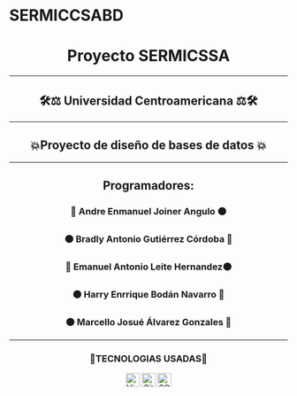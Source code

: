 # SERMICCSABD
<h1 align = "center" font-color= "Blue"> Proyecto SERMICSSA </h1>
  <hr style="border-color:red">
  <h2 align = "center">🛠️⚖️ Universidad Centroamericana ⚖️🛠️</h2>
  <hr style="color:red">
<h2 align= "center" > 💥Proyecto de diseño de bases de datos 💥</h2>
  <hr style="border-color:red">
<h2 align= "center"> Programadores: </h2>
  <h3 align= "center">🔵 Andre Enmanuel Joiner Angulo 🟠 </h3>
  <h3 align= "center">🟠 Bradly Antonio Gutiérrez Córdoba 🔵 </h3>
  <h3 align= "center">🔵 Emanuel Antonio Leite Hernandez🟠 </h3>
  <h3 align= "center">🟠 Harry Enrrique Bodán Navarro 🔵 </h3>
  <h3 align= "center">🟠 Marcello Josué Álvarez Gonzales 🔵 </h3>
  
  <hr style="border-color:red">
  <h3 align= "center"> 🔎TECNOLOGIAS USADAS📑</h3>
  
<p align="center"> 
<a href="https://learn.microsoft.com/en-us/dotnet/visual-basic/" rel="nofollow"><img title="VisalBasic" height="25" src="https://upload.wikimedia.org/wikipedia/commons/thumb/4/40/VB.NET_Logo.svg/768px-VB.NET_Logo.svg.png?20210603083010" style="max-width: 100%;"></a>
<a href="https://github.com" rel="nofollow"><img title="Github" height="25" src="https://thumbs.dreamstime.com/b/github-icon-filled-website-design-mobile-app-development-social-collection-isolated-black-background-155364515.jpg" style="max-width: 100%;"></a>
<a href="https://www.microsoft.com/en-us/sql-server/sql-server-downloads" rel="nofollow"><img title="SQLServer" height="25" src="https://cdn-icons-png.flaticon.com/512/5968/5968409.png" style="max-width: 100%;"></a>

  
